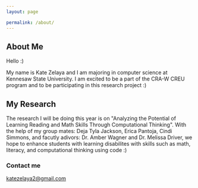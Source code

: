 ```yaml
---
layout: page

permalink: /about/
---
```

## About Me
Hello :)

My name is Kate Zelaya and I am majoring in computer science at Kennesaw State University. I am excited to be a part of the
CRA-W CREU program and to be participating in this research project :)

## My Research

The research I will be doing this year is on "Analyzing the Potential of Learning Reading and Math Skills Through Computational
Thinking". With the help of my group mates: Deja Tyla Jackson, Erica Pantoja, Cindi Simmons, and facutly adivors: Dr. Amber Wagner and
Dr. Melissa Driver, we hope to enhance students with learning disabilites with skills such as math, literacy, and computational thinking
using code :) 

### Contact me

[katezelaya2@gmail.com](mailto:kzelaya2@students.kennesaw.edu)
